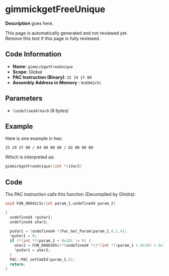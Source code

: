 # gimmickgetFreeUnique

**Description** goes here.

This page is automatically generated and not reviewed yet.<br>Remove this text if this page is fully reviewed.

## Code Information

- **Name**: `gimmickgetFreeUnique`
- **Scope**: Global
- **PAC Instruction (Binary)**: `25 19 1f 00`
- **Assembly Address in Memory** : `0x8942c5c`

## Parameters

- `(undefined4)Var0` *(8 bytes)*

## Example

Here is one example in hex:

```25 19 1f 00 / 04 00 00 00 / 02 00 00 00```

Which is interpreted as:

```c
gimmickgetFreeUnique((int *)iVar2)
```

## Code

Ths PAC instruction calls this function (Decompiled by Ghidra):

```c
void FUN_08942c5c(int param_1,undefined4 param_2)

{
  undefined4 *puVar1;
  undefined4 uVar2;
  
  puVar1 = (undefined4 *)Pac_Get_Param(param_2,0,1,4);
  *puVar1 = 0;
  if (*(int *)(param_1 + 0x10) != 0) {
    uVar2 = FUN_088b585c(*(undefined4 *)(*(int *)(param_1 + 0x10) + 0x108));
    *puVar1 = uVar2;
  }
  PAC::PAC_setCmdId(param_2,0);
  return;
}
```

